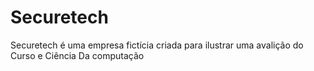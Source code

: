 # Securetech
Securetech é uma empresa fictícia criada para ilustrar uma avalição do Curso e Ciência Da computação
